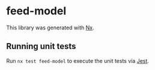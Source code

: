 # feed-model

This library was generated with [Nx](https://nx.dev).


## Running unit tests

Run `nx test feed-model` to execute the unit tests via [Jest](https://jestjs.io).



